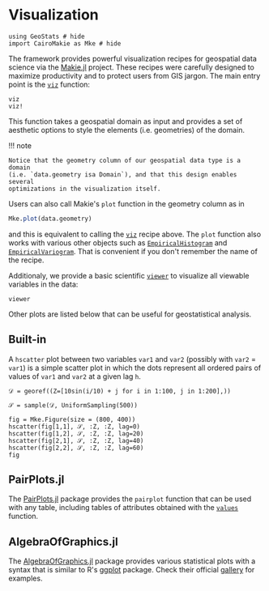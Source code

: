 # Visualization

```@example plots
using GeoStats # hide
import CairoMakie as Mke # hide
```

The framework provides powerful visualization recipes for
geospatial data science via the [Makie.jl](https://github.com/MakieOrg/Makie.jl)
project. These recipes were carefully designed to maximize productivity
and to protect users from GIS jargon. The main entry point is the
[`viz`](@ref) function:

```@docs
viz
viz!
```

This function takes a geospatial domain as input and provides a set of
aesthetic options to style the elements (i.e. geometries) of the domain.

!!! note

    Notice that the geometry column of our geospatial data type is a domain
    (i.e. `data.geometry isa Domain`), and that this design enables several
    optimizations in the visualization itself.

Users can also call Makie's `plot` function in the geometry column as in

```julia
Mke.plot(data.geometry)
```

and this is equivalent to calling the [`viz`](@ref) recipe above. The `plot`
function also works with various other objects such as [`EmpiricalHistogram`](@ref)
and [`EmpiricalVariogram`](@ref). That is convenient if you don't remember
the name of the recipe.

Additionaly, we provide a basic scientific [`viewer`](@ref) to visualize
all viewable variables in the data:

```@docs
viewer
```

Other plots are listed below that can be useful for geostatistical analysis.

## Built-in

A `hscatter` plot between two variables `var1` and `var2` (possibly
with `var2` = `var1`) is a simple scatter plot in which the dots
represent all ordered pairs of values of `var1` and `var2` at a
given lag `h`.

```@example plots
𝒟 = georef((Z=[10sin(i/10) + j for i in 1:100, j in 1:200],))

𝒮 = sample(𝒟, UniformSampling(500))

fig = Mke.Figure(size = (800, 400))
hscatter(fig[1,1], 𝒮, :Z, :Z, lag=0)
hscatter(fig[1,2], 𝒮, :Z, :Z, lag=20)
hscatter(fig[2,1], 𝒮, :Z, :Z, lag=40)
hscatter(fig[2,2], 𝒮, :Z, :Z, lag=60)
fig
```

## PairPlots.jl

The [PairPlots.jl](https://github.com/sefffal/PairPlots.jl) package
provides the `pairplot` function that can be used with any table, including
tables of attributes obtained with the [`values`](@ref) function.

## AlgebraOfGraphics.jl

The [AlgebraOfGraphics.jl](https://github.com/MakieOrg/AlgebraOfGraphics.jl)
package provides various statistical plots with a syntax that is similar to
R's [ggplot](https://ggplot2.tidyverse.org) package. Check their official
[gallery](https://aog.makie.org/stable/gallery) for examples.
